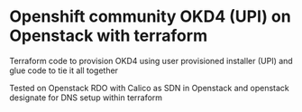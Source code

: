 # Openshift community OKD4 (UPI) on Openstack with terraform

Terraform code to provision OKD4 using user provisioned installer (UPI) and glue code to tie it all together

Tested on Openstack RDO with Calico as SDN in Openstack and openstack designate for DNS setup within terraform

